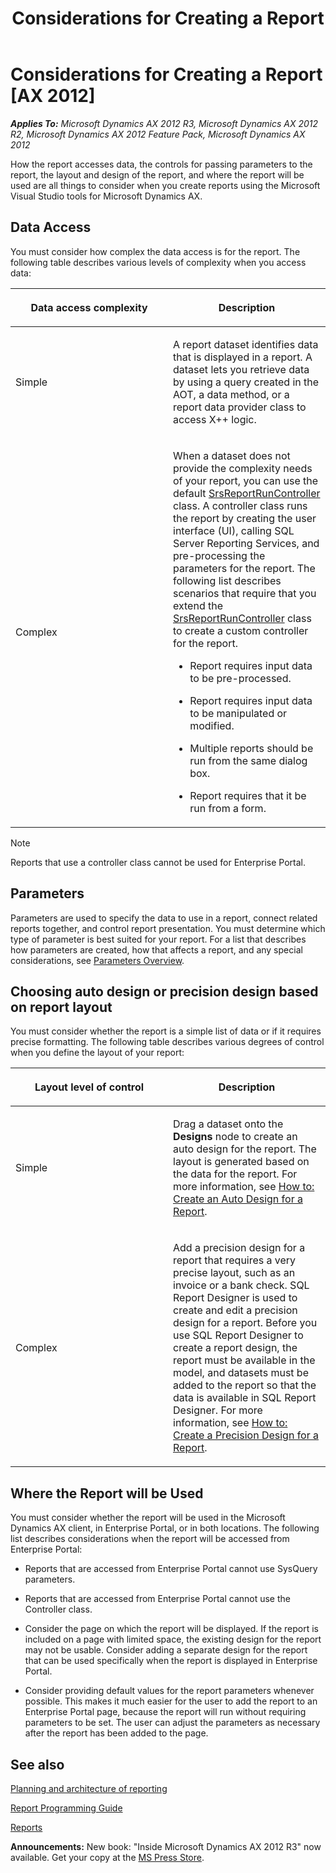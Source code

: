﻿---
title: Considerations for Creating a Report
TOCTitle: Considerations for Creating a Report
ms:assetid: 5b402bc4-2d57-41f9-84dd-bb73c818ba75
ms:mtpsurl: https://msdn.microsoft.com/en-us/library/Gg731927(v=AX.60)
ms:contentKeyID: 35132856
ms.date: 05/18/2015
mtps_version: v=AX.60
---

# Considerations for Creating a Report [AX 2012]


_**Applies To:** Microsoft Dynamics AX 2012 R3, Microsoft Dynamics AX 2012 R2, Microsoft Dynamics AX 2012 Feature Pack, Microsoft Dynamics AX 2012_

How the report accesses data, the controls for passing parameters to the report, the layout and design of the report, and where the report will be used are all things to consider when you create reports using the Microsoft Visual Studio tools for Microsoft Dynamics AX.

## Data Access

You must consider how complex the data access is for the report. The following table describes various levels of complexity when you access data:

<table>
<colgroup>
<col style="width: 50%" />
<col style="width: 50%" />
</colgroup>
<thead>
<tr class="header">
<th><p>Data access complexity</p></th>
<th><p>Description</p></th>
</tr>
</thead>
<tbody>
<tr class="odd">
<td><p>Simple</p></td>
<td><p>A report dataset identifies data that is displayed in a report. A dataset lets you retrieve data by using a query created in the AOT, a data method, or a report data provider class to access X++ logic.</p></td>
</tr>
<tr class="even">
<td><p>Complex</p></td>
<td><p>When a dataset does not provide the complexity needs of your report, you can use the default <a href="https://msdn.microsoft.com/en-us/library/gg940296(v=ax.60)">SrsReportRunController</a> class. A controller class runs the report by creating the user interface (UI), calling SQL Server Reporting Services, and pre-processing the parameters for the report. The following list describes scenarios that require that you extend the <a href="https://msdn.microsoft.com/en-us/library/gg940296(v=ax.60)">SrsReportRunController</a> class to create a custom controller for the report.</p>
<ul>
<li><p>Report requires input data to be pre-processed.</p></li>
<li><p>Report requires input data to be manipulated or modified.</p></li>
<li><p>Multiple reports should be run from the same dialog box.</p></li>
<li><p>Report requires that it be run from a form.</p></li>
</ul></td>
</tr>
</tbody>
</table>



> [!NOTE]
> <P>Reports that use a controller class cannot be used for Enterprise Portal.</P>



## Parameters

Parameters are used to specify the data to use in a report, connect related reports together, and control report presentation. You must determine which type of parameter is best suited for your report. For a list that describes how parameters are created, how that affects a report, and any special considerations, see [Parameters Overview](https://msdn.microsoft.com/en-us/library/hh528478\(v=ax.60\)).

## Choosing auto design or precision design based on report layout

You must consider whether the report is a simple list of data or if it requires precise formatting. The following table describes various degrees of control when you define the layout of your report:

<table>
<colgroup>
<col style="width: 50%" />
<col style="width: 50%" />
</colgroup>
<thead>
<tr class="header">
<th><p>Layout level of control</p></th>
<th><p>Description</p></th>
</tr>
</thead>
<tbody>
<tr class="odd">
<td><p>Simple</p></td>
<td><p>Drag a dataset onto the <strong>Designs</strong> node to create an auto design for the report. The layout is generated based on the data for the report. For more information, see <a href="https://msdn.microsoft.com/en-us/library/cc624233(v=ax.60)">How to: Create an Auto Design for a Report</a>.</p></td>
</tr>
<tr class="even">
<td><p>Complex</p></td>
<td><p>Add a precision design for a report that requires a very precise layout, such as an invoice or a bank check. SQL Report Designer is used to create and edit a precision design for a report. Before you use SQL Report Designer to create a report design, the report must be available in the model, and datasets must be added to the report so that the data is available in SQL Report Designer. For more information, see <a href="https://msdn.microsoft.com/en-us/library/cc593896(v=ax.60)">How to: Create a Precision Design for a Report</a>.</p></td>
</tr>
</tbody>
</table>


## Where the Report will be Used

You must consider whether the report will be used in the Microsoft Dynamics AX client, in Enterprise Portal, or in both locations. The following list describes considerations when the report will be accessed from Enterprise Portal:

  - Reports that are accessed from Enterprise Portal cannot use SysQuery parameters.

  - Reports that are accessed from Enterprise Portal cannot use the Controller class.

  - Consider the page on which the report will be displayed. If the report is included on a page with limited space, the existing design for the report may not be usable. Consider adding a separate design for the report that can be used specifically when the report is displayed in Enterprise Portal.

  - Consider providing default values for the report parameters whenever possible. This makes it much easier for the user to add the report to an Enterprise Portal page, because the report will run without requiring parameters to be set. The user can adjust the parameters as necessary after the report has been added to the page.

## See also

[Planning and architecture of reporting](https://msdn.microsoft.com/en-us/library/ee873244\(v=ax.60\))

[Report Programming Guide](https://msdn.microsoft.com/en-us/library/hh397313\(v=ax.60\))

[Reports](https://msdn.microsoft.com/en-us/library/cc601396\(v=ax.60\))

  
**Announcements:** New book: "Inside Microsoft Dynamics AX 2012 R3" now available. Get your copy at the [MS Press Store](https://www.microsoftpressstore.com/store/inside-microsoft-dynamics-ax-2012-r3-9780735685109).

